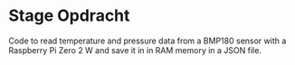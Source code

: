 # Stage Opdracht
Code to read temperature and pressure data from a BMP180 sensor with a Raspberry Pi Zero 2 W and save it in in RAM memory in a JSON file.
